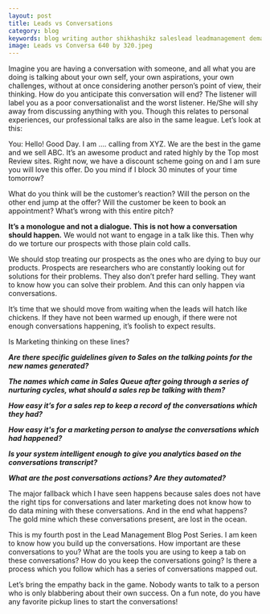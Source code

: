 ```yaml
---
layout: post
title: Leads vs Conversations
category: blog
keywords: blog writing author shikhashikz saleslead leadmanagement demandgeneration insidesales blogseries 
image: Leads vs Conversa 640 by 320.jpeg
---
```

Imagine you are having a conversation with someone, and all what you are doing is talking about your own self, your own aspirations, your own challenges, without at once considering another person’s point of view, their thinking. How do you anticipate this conversation will end? The listener will label you as a poor conversationalist and the worst listener. He/She will shy away from discussing anything with you. Though this relates to personal experiences, our professional talks are also in the same league. Let’s look at this:

You: Hello! Good Day. I am …. calling from XYZ. We are the best in the game and we sell ABC. It’s an awesome product and rated highly by the Top most Review sites. Right now, we have a discount scheme going on and I am sure you will love this offer. Do you mind if I block 30 minutes of your time tomorrow? 

What do you think will be the customer’s reaction? Will the person on the other end jump at the offer? Will the customer be keen to book an appointment? What’s wrong with this entire pitch?

**It’s a monologue and not a dialogue. This is not how a conversation should happen.** We would not want to engage in a talk like this. Then why do we torture our prospects with those plain cold calls.  

We should stop treating our prospects as the ones who are dying to buy our products. Prospects are researchers who are constantly looking out for solutions for their problems. They also don’t prefer hard selling. They want to know how you can solve their problem. And this can only happen via conversations.

It’s time that we should move from waiting when the leads will hatch like chickens. If they have not been warmed up enough, if there were not enough conversations happening, it’s foolish to expect results.

Is Marketing thinking on these lines?

***Are there specific guidelines given to Sales on the talking points for the new names generated?***

***The names which came in Sales Queue after going through a series of nurturing cycles, what should a sales rep be talking with them?***

***How easy it’s for a sales rep to keep a record of the conversations which they had?***

***How easy it's for a marketing person to analyse the conversations which had happened?***

***Is your system intelligent enough to give you analytics based on the conversations transcript?***

***What are the post conversations actions? Are they automated?***

The major fallback which I have seen happens because sales does not have the right tips for conversations and later marketing does not know how to do data mining with these conversations. And in the end what happens? The gold mine which these conversations present, are lost in the ocean.

This is my fourth post in the Lead Management Blog Post Series. I am keen to know how you build up the conversations. How important are these conversations to you? What are the tools you are using to keep a tab on these conversations? How do you keep the conversations going? Is there a process which you follow which has a series of conversations mapped out. 

Let’s bring the empathy back in the game. Nobody wants to talk to a person who is only blabbering about their own success. On a fun note, do you have any favorite pickup lines to start the conversations! 

